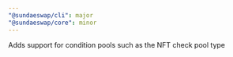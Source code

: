 ```yaml
---
"@sundaeswap/cli": major
"@sundaeswap/core": minor
---
```


Adds support for condition pools such as the NFT check pool type
